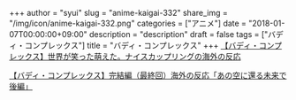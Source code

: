 +++
author = "syui"
slug = "anime-kaigai-332"
share_img = "/img/icon/anime-kaigai-332.png"
categories = ["アニメ"]
date = "2018-01-07T00:00:00+09:00"
description = "description"
draft = false
tags = ["バディ・コンプレックス"]
title = "バディ・コンプレックス"
+++
<a href="http://cough.cocolog-nifty.com/blog/2014/02/post-fdb1.html" rel="nofollow" target="_blank" title="【バディ・コンプレックス】世界が笑った萌えた。ナイスカップリングの海外の反応">【バディ・コンプレックス】世界が笑った萌えた。ナイスカップリングの海外の反応</a>

<a href="http://cough.cocolog-nifty.com/blog/2014/10/post-fe07.html" rel="nofollow" target="_blank" title="【バディ・コンプレックス】完結編（最終回）海外の反応「あの空に還る未来で 後編」">【バディ・コンプレックス】完結編（最終回）海外の反応「あの空に還る未来で 後編」</a>
